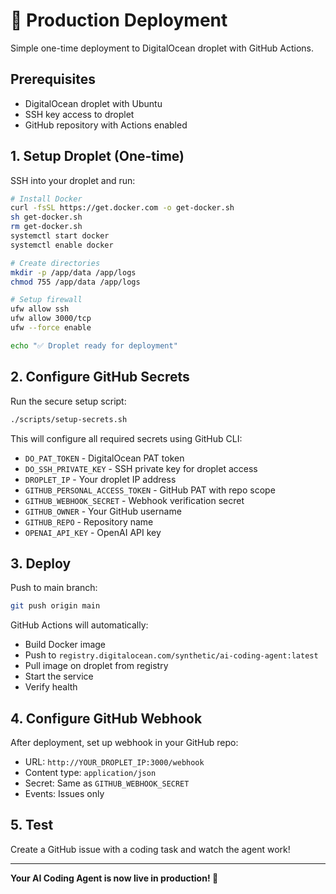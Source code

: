 # 🚀 Production Deployment

Simple one-time deployment to DigitalOcean droplet with GitHub Actions.

## Prerequisites

- DigitalOcean droplet with Ubuntu
- SSH key access to droplet
- GitHub repository with Actions enabled

## 1. Setup Droplet (One-time)

SSH into your droplet and run:

```bash
# Install Docker
curl -fsSL https://get.docker.com -o get-docker.sh
sh get-docker.sh
rm get-docker.sh
systemctl start docker
systemctl enable docker

# Create directories
mkdir -p /app/data /app/logs
chmod 755 /app/data /app/logs

# Setup firewall
ufw allow ssh
ufw allow 3000/tcp
ufw --force enable

echo "✅ Droplet ready for deployment"
```

## 2. Configure GitHub Secrets

Run the secure setup script:

```bash
./scripts/setup-secrets.sh
```

This will configure all required secrets using GitHub CLI:
- `DO_PAT_TOKEN` - DigitalOcean PAT token  
- `DO_SSH_PRIVATE_KEY` - SSH private key for droplet access
- `DROPLET_IP` - Your droplet IP address
- `GITHUB_PERSONAL_ACCESS_TOKEN` - GitHub PAT with repo scope
- `GITHUB_WEBHOOK_SECRET` - Webhook verification secret
- `GITHUB_OWNER` - Your GitHub username
- `GITHUB_REPO` - Repository name  
- `OPENAI_API_KEY` - OpenAI API key

## 3. Deploy

Push to main branch:

```bash
git push origin main
```

GitHub Actions will automatically:
- Build Docker image
- Push to `registry.digitalocean.com/synthetic/ai-coding-agent:latest`
- Pull image on droplet from registry
- Start the service
- Verify health

## 4. Configure GitHub Webhook

After deployment, set up webhook in your GitHub repo:

- URL: `http://YOUR_DROPLET_IP:3000/webhook`
- Content type: `application/json`
- Secret: Same as `GITHUB_WEBHOOK_SECRET`
- Events: Issues only

## 5. Test

Create a GitHub issue with a coding task and watch the agent work!

---

**Your AI Coding Agent is now live in production! 🎉**